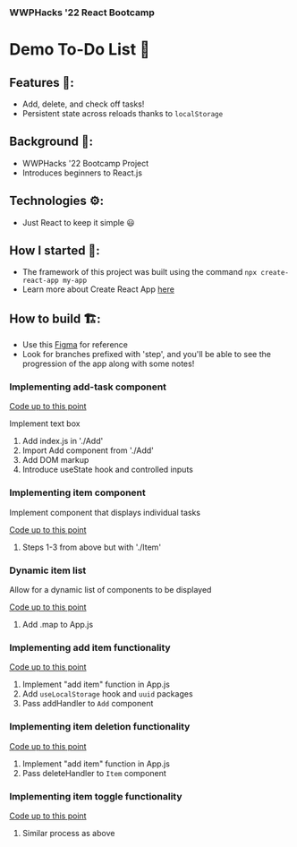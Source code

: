 ### WWPHacks '22 React Bootcamp

# Demo To-Do List 📃

## Features 🤩:

- Add, delete, and check off tasks!
- Persistent state across reloads thanks to `localStorage`

## Background 🤔:

- WWPHacks '22 Bootcamp Project
- Introduces beginners to React.js

## Technologies ⚙️:

- Just React to keep it simple 😃

## How I started 🚀:

- The framework of this project was built using the command `npx create-react-app my-app`
- Learn more about Create React App [here](https://reactjs.org/docs/create-a-new-react-app.html)

## How to build 🏗️:

- Use this [Figma](https://www.figma.com/file/Tpo1tmOipyJ0ILMGYEvuiB/WWPHacks22-To-Do?node-id=0%3A1) for reference
- Look for branches prefixed with 'step', and you'll be able to see the progression of the app along with some notes!

### Implementing add-task component

[Code up to this point](https://github.com/WWPHacks22/to-do-demo-react/tree/step-1-add)

Implement text box

1. Add index.js in './Add'
2. Import Add component from './Add'
3. Add DOM markup
4. Introduce useState hook and controlled inputs

### Implementing item component

Implement component that displays individual tasks

[Code up to this point](https://github.com/WWPHacks22/to-do-demo-react/tree/step-2-item)

1. Steps 1-3 from above but with './Item'

### Dynamic item list

Allow for a dynamic list of components to be displayed

[Code up to this point](https://github.com/WWPHacks22/to-do-demo-react/tree/step-3-mapped-items)

1. Add .map to App.js

### Implementing add item functionality

[Code up to this point](https://github.com/WWPHacks22/to-do-demo-react/tree/step-4-add-item)

1. Implement "add item" function in App.js
2. Add `useLocalStorage` hook and `uuid` packages
3. Pass addHandler to `Add` component

### Implementing item deletion functionality

[Code up to this point](https://github.com/WWPHacks22/to-do-demo-react/tree/step-5-delete-items)

1. Implement "add item" function in App.js
2. Pass deleteHandler to `Item` component

### Implementing item toggle functionality

[Code up to this point](https://github.com/WWPHacks22/to-do-demo-react/tree/step-6-toggle-items)

1. Similar process as above
